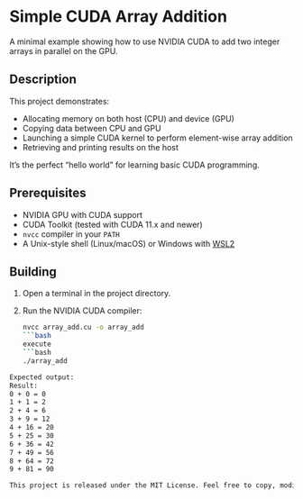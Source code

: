 # Simple CUDA Array Addition

A minimal example showing how to use NVIDIA CUDA to add two integer arrays in parallel on the GPU.


## Description

This project demonstrates:

- Allocating memory on both host (CPU) and device (GPU)  
- Copying data between CPU and GPU  
- Launching a simple CUDA kernel to perform element-wise array addition  
- Retrieving and printing results on the host  

It’s the perfect “hello world” for learning basic CUDA programming.



## Prerequisites

- NVIDIA GPU with CUDA support  
- CUDA Toolkit (tested with CUDA 11.x and newer)  
- `nvcc` compiler in your `PATH`  
- A Unix-style shell (Linux/macOS) or Windows with [WSL2](https://docs.microsoft.com/windows/wsl/)  



## Building

1. Open a terminal in the project directory.  
2. Run the NVIDIA CUDA compiler:

   ```bash
   nvcc array_add.cu -o array_add
   ```bash
   execute
   ```bash
   ./array_add
  ```bash
Expected output:
Result:
0 + 0 = 0
1 + 1 = 2
2 + 4 = 6
3 + 9 = 12
4 + 16 = 20
5 + 25 = 30
6 + 36 = 42
7 + 49 = 56
8 + 64 = 72
9 + 81 = 90

This project is released under the MIT License. Feel free to copy, modify, and share!



